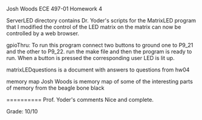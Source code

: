 Josh Woods 
ECE 497-01
Homework  4

ServerLED directory contains Dr. Yoder's scripts for the MatrixLED program 
that I modified the control of the LED matrix on the matrix can now be 
controlled by a web browser. 
 
 
 gpioThru:  To run this program connect two buttons to ground one to P9_21 and 
            the other to P9_22. run the make file and then the program is ready
            to run. When a button is pressed the corresponding user LED is lit 
            up.
            
matrixLEDquestions is a document with answers to questions from hw04

memory map Josh Woods is memory map of some of the interesting parts of 
memory from the beagle bone black

==========
Prof. Yoder's comments
Nice and complete.

Grade:  10/10